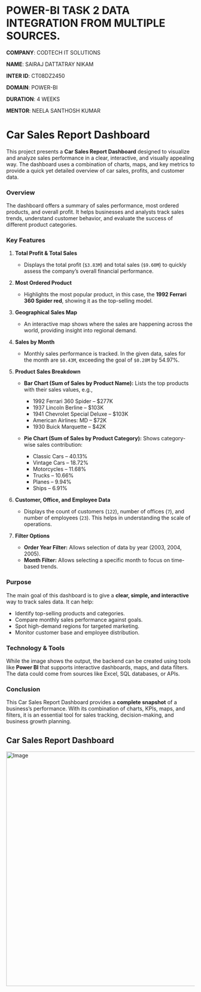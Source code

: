 # POWER-BI TASK 2 DATA INTEGRATION FROM MULTIPLE SOURCES.

**COMPANY**: CODTECH IT SOLUTIONS

**NAME**: SAIRAJ DATTATRAY NIKAM

**INTER ID**: CT08DZ2450

**DOMAIN**: POWER-BI 

**DURATION**: 4 WEEKS

**MENTOR**: NEELA SANTHOSH KUMAR

# Car Sales Report Dashboard

This project presents a **Car Sales Report Dashboard** designed to visualize and analyze sales performance in a clear, interactive, and visually appealing way. The dashboard uses a combination of charts, maps, and key metrics to provide a quick yet detailed overview of car sales, profits, and customer data.

### Overview

The dashboard offers a summary of sales performance, most ordered products, and overall profit. It helps businesses and analysts track sales trends, understand customer behavior, and evaluate the success of different product categories.

### Key Features

1. **Total Profit & Total Sales**

   * Displays the total profit (`$3.83M`) and total sales (`$9.60M`) to quickly assess the company’s overall financial performance.

2. **Most Ordered Product**

   * Highlights the most popular product, in this case, the **1992 Ferrari 360 Spider red**, showing it as the top-selling model.

3. **Geographical Sales Map**

   * An interactive map shows where the sales are happening across the world, providing insight into regional demand.

4. **Sales by Month**

   * Monthly sales performance is tracked. In the given data, sales for the month are `$0.43M`, exceeding the goal of `$0.28M` by 54.97%.

5. **Product Sales Breakdown**

   * **Bar Chart (Sum of Sales by Product Name):** Lists the top products with their sales values, e.g.,

     * 1992 Ferrari 360 Spider – \$277K
     * 1937 Lincoln Berline – \$103K
     * 1941 Chevrolet Special Deluxe – \$103K
     * American Airlines: MD – \$72K
     * 1930 Buick Marquette – \$42K

   * **Pie Chart (Sum of Sales by Product Category):** Shows category-wise sales contribution:

     * Classic Cars – 40.13%
     * Vintage Cars – 18.72%
     * Motorcycles – 11.68%
     * Trucks – 10.66%
     * Planes – 9.94%
     * Ships – 6.91%

6. **Customer, Office, and Employee Data**

   * Displays the count of customers (`122`), number of offices (`7`), and number of employees (`23`). This helps in understanding the scale of operations.

7. **Filter Options**

   * **Order Year Filter:** Allows selection of data by year (2003, 2004, 2005).
   * **Month Filter:** Allows selecting a specific month to focus on time-based trends.

### Purpose

The main goal of this dashboard is to give a **clear, simple, and interactive** way to track sales data. It can help:

* Identify top-selling products and categories.
* Compare monthly sales performance against goals.
* Spot high-demand regions for targeted marketing.
* Monitor customer base and employee distribution.

### Technology & Tools

While the image shows the output, the backend can be created using tools like **Power BI** that supports interactive dashboards, maps, and data filters. The data could come from sources like Excel, SQL databases, or APIs.

### Conclusion

This Car Sales Report Dashboard provides a **complete snapshot** of a business’s performance. With its combination of charts, KPIs, maps, and filters, it is an essential tool for sales tracking, decision-making, and business growth planning.

## Car Sales Report Dashboard

<img width="1454" height="626" alt="Image" src="https://github.com/user-attachments/assets/874d64cc-8dea-42d9-bfdb-baf3e20becfe" />
